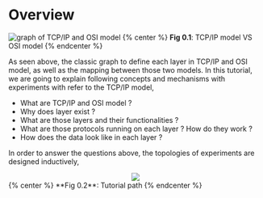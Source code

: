 # Overview 

![graph of TCP/IP and OSI model](https://www.lucidchart.com/publicSegments/view/a6f0e64d-d93e-449f-9736-46afca972abc/image.png)
{% center %} **Fig 0.1**: TCP/IP model VS OSI model {% endcenter %}

As seen above, the classic graph to define each layer in TCP/IP and OSI model, as well as the mapping between those two models.
In this tutorial, we are going to explain following concepts and mechanisms with experiments with refer to the TCP/IP model,
* What are TCP/IP and OSI model ?
* Why does layer exist ?
* What are those layers and their functionalities ?
* What are those protocols running on each layer ? How do they work ?
* How does the data look like in each layer ?

In order to answer the questions above, the topologies of experiments are designed inductively, 
<div style="text-align:center">
<img src="https://www.lucidchart.com/publicSegments/view/62684835-9ff3-4531-b2fd-212e1eb84768/image.png">
</div>
{% center %} **Fig 0.2**: Tutorial path {% endcenter %}



